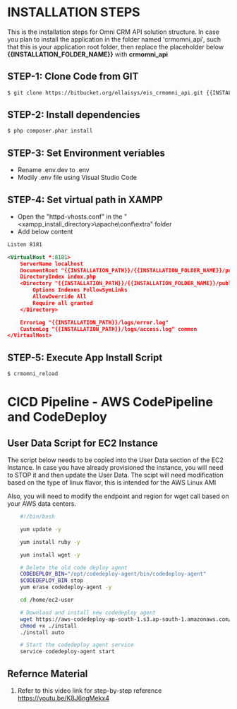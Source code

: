 # INSTALLATION STEPS
This is the installation steps for Omni CRM API solution structure.
In case you plan to install the application in the folder named 'crmomni_api', such that this is your application root folder, then replace the placeholder below **{{INSTALLATION_FOLDER_NAME}}** with **crmomni_api**

## STEP-1: Clone Code from GIT
```sh
$ git clone https://bitbucket.org/ellaisys/eis_crmomni_api.git {{INSTALLATION_FOLDER_NAME}}
```

## STEP-2: Install dependencies
```sh
$ php composer.phar install
```

## STEP-3: Set Environment veriables
- Rename .env.dev to .env
- Modily .env file using Visual Studio Code

## STEP-4: Set virtual path in XAMPP
- Open the "httpd-vhosts.conf" in the "<xampp_install_directory>\apache\conf\extra" folder
- Add below content

```xml
Listen 8181

<VirtualHost *:8181>
    ServerName localhost
    DocumentRoot "{{INSTALLATION_PATH}}/{{INSTALLATION_FOLDER_NAME}}/public"
    DirectoryIndex index.php
    <Directory "{{INSTALLATION_PATH}}/{{INSTALLATION_FOLDER_NAME}}/public">
        Options Indexes FollowSymLinks
        AllowOverride All
        Require all granted
    </Directory>

    ErrorLog "{{INSTALLATION_PATH}}/logs/error.log"
    CustomLog "{{INSTALLATION_PATH}}/logs/access.log" common
</VirtualHost>
```

## STEP-5: Execute App Install Script
```sh
$ crmomni_reload
```


# CICD Pipeline - AWS CodePipeline and CodeDeploy

## User Data Script for EC2 Instance
The script below needs to be copied into the User Data section of the EC2 Instance. In case you have already provisioned the instance, you will need to STOP it and then update the User Data. The scipt will need modification based on the type of linux flavor, this is intended for the AWS Linux AMI

Also, you will need to modify the endpoint and region for wget call based on your AWS data centers.

```sh
    #!/bin/bash

    yum update -y

    yum install ruby -y

    yum install wget -y

    # Delete the old code deploy agent
    CODEDEPLOY_BIN="/opt/codedeploy-agent/bin/codedeploy-agent"
    $CODEDEPLOY_BIN stop
    yum erase codedeploy-agent -y

    cd /home/ec2-user

    # Downlaod and install new codedeploy agent
    wget https://aws-codedeploy-ap-south-1.s3.ap-south-1.amazonaws.com/latest/install
    chmod +x ./install
    ./install auto

    # Start the codedeploy agent service
    service codedeploy-agent start
```

## Refernce Material
1. Refer to this video link for step-by-step reference https://youtu.be/K8J6ngMekx4